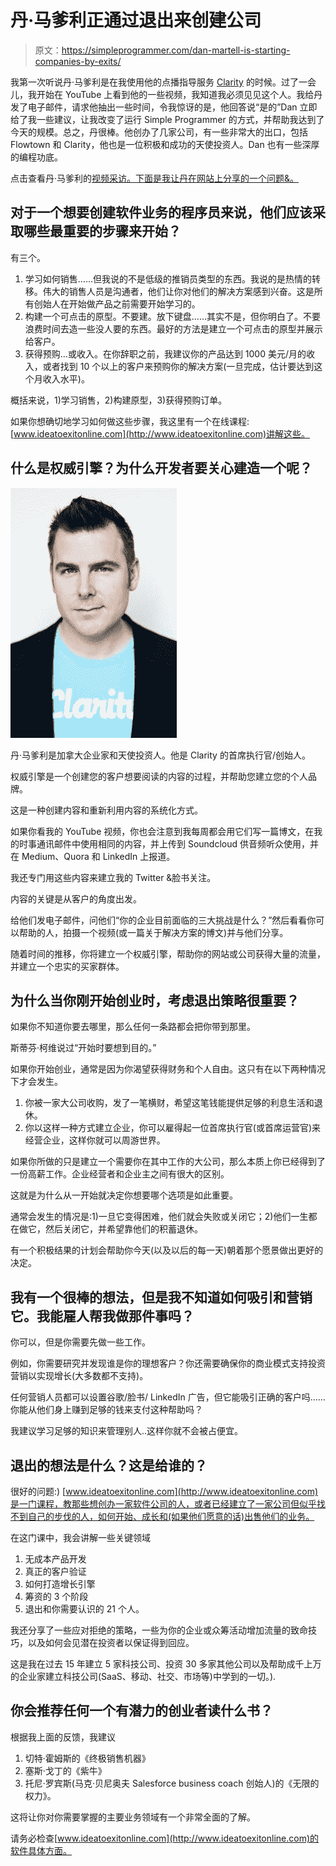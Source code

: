 # 丹·马爹利正通过退出来创建公司

> 原文：<https://simpleprogrammer.com/dan-martell-is-starting-companies-by-exits/>

我第一次听说丹·马爹利是在我使用他的点播指导服务 [Clarity](http://clarity.fm/) 的时候。过了一会儿，我开始在 YouTube 上看到他的一些视频，我知道我必须见见这个人。我给丹发了电子邮件，请求他抽出一些时间，令我惊讶的是，他回答说“是的”Dan 立即给了我一些建议，让我改变了运行 Simple Programmer 的方式，并帮助我达到了今天的规模。总之，丹很棒。他创办了几家公司，有一些非常大的出口，包括 Flowtown 和 Clarity，他也是一位积极和成功的天使投资人。Dan 也有一些深厚的编程功底。

点击查看丹·马爹利的[视频采访。下面是我让丹在网站上分享的一个问题&。](https://www.youtube.com/watch?v=QsOMWQmSxqE)

## 对于一个想要创建软件业务的程序员来说，他们应该采取哪些最重要的步骤来开始？

有三个。

1.  学习如何销售……但我说的不是低级的推销员类型的东西。我说的是热情的转移。伟大的销售人员是沟通者，他们让你对他们的解决方案感到兴奋。这是所有创始人在开始做产品之前需要开始学习的。
2.  构建一个可点击的原型。不要建。放下键盘……其实不是，但你明白了。不要浪费时间去造一些没人要的东西。最好的方法是建立一个可点击的原型并展示给客户。
3.  获得预购…或收入。在你辞职之前，我建议你的产品达到 1000 美元/月的收入，或者找到 10 个以上的客户来预购你的解决方案(一旦完成，估计要达到这个月收入水平)。

概括来说，1)学习销售，2)构建原型，3)获得预购订单。

如果你想确切地学习如何做这些步骤，我这里有一个在线课程:[www.ideatoexitonline.com](http://www.ideatoexitonline.com)讲解这些。

## 什么是权威引擎？为什么开发者要关心建造一个呢？

![Dan Martell is an award-winning Canadian entrepreneur and founder of Clarity.](img/0df2b91d4fe94aafec877c044b8622a5.png)

丹·马爹利是加拿大企业家和天使投资人。他是 Clarity 的首席执行官/创始人。

权威引擎是一个创建您的客户想要阅读的内容的过程，并帮助您建立您的个人品牌。

这是一种创建内容和重新利用内容的系统化方式。

如果你看我的 YouTube 视频，你也会注意到我每周都会用它们写一篇博文，在我的时事通讯邮件中使用相同的内容，并上传到 Soundcloud 供音频听众使用，并在 Medium、Quora 和 LinkedIn 上报道。

我还专门用这些内容来建立我的 Twitter &脸书关注。

内容的关键是从客户的角度出发。

给他们发电子邮件，问他们“你的企业目前面临的三大挑战是什么？”然后看看你可以帮助的人，拍摄一个视频(或一篇关于解决方案的博文)并与他们分享。

随着时间的推移，你将建立一个权威引擎，帮助你的网站或公司获得大量的流量，并建立一个忠实的买家群体。

## 为什么当你刚开始创业时，考虑退出策略很重要？

如果你不知道你要去哪里，那么任何一条路都会把你带到那里。

斯蒂芬·柯维说过“开始时要想到目的。”

如果你开始创业，通常是因为你渴望获得财务和个人自由。这只有在以下两种情况下才会发生。

1.  你被一家大公司收购，发了一笔横财，希望这笔钱能提供足够的利息生活和退休。
2.  你以这样一种方式建立企业，你可以雇得起一位首席执行官(或首席运营官)来经营企业，这样你就可以周游世界。

如果你所做的只是建立一个需要你在其中工作的大公司，那么本质上你已经得到了一份高薪工作。企业经营者和企业主之间有很大的区别。

这就是为什么从一开始就决定你想要哪个选项是如此重要。

通常会发生的情况是:1)一旦它变得困难，他们就会失败或关闭它；2)他们一生都在做它，然后关闭它，并希望靠他们的积蓄退休。

有一个积极结果的计划会帮助你今天(以及以后的每一天)朝着那个愿景做出更好的决定。

## 我有一个很棒的想法，但是我不知道如何吸引和营销它。我能雇人帮我做那件事吗？

你可以，但是你需要先做一些工作。

例如，你需要研究并发现谁是你的理想客户？你还需要确保你的商业模式支持投资营销以实现增长(大多数都不支持)。

任何营销人员都可以设置谷歌/脸书/ LinkedIn 广告，但它能吸引正确的客户吗……你能从他们身上赚到足够的钱来支付这种帮助吗？

我建议学习足够的知识来管理别人..这样你就不会被占便宜。

## 退出的想法是什么？这是给谁的？

很好的问题:)
[www.ideatoexitonline.com](http://www.ideatoexitonline.com)是一门课程，教那些想创办一家软件公司的人，或者已经建立了一家公司但似乎找不到自己的步伐的人，如何开始、成长和(如果他们愿意的话)出售他们的业务。

在这门课中，我会讲解一些关键领域

1.  无成本产品开发
2.  真正的客户验证
3.  如何打造增长引擎
4.  筹资的 3 个阶段
5.  退出和你需要认识的 21 个人。

我还分享了一些应对拒绝的策略，一些为你的企业或众筹活动增加流量的致命技巧，以及如何会见潜在投资者以保证得到回应。

这是我在过去 15 年建立 5 家科技公司、投资 30 多家其他公司以及帮助成千上万的企业家建立科技公司(SaaS、移动、社交、市场等)中学到的一切。).

## 你会推荐任何一个有潜力的创业者读什么书？

根据我上面的反馈，我建议

1.  切特·霍姆斯的《终极销售机器》
2.  塞斯·戈丁的《紫牛》
3.  托尼·罗宾斯(马克·贝尼奥夫 Salesforce business coach 创始人)的《无限的权力》。

这将让你对你需要掌握的主要业务领域有一个非常全面的了解。

请务必检查[www.ideatoexitonline.com](http://www.ideatoexitonline.com)的软件具体方面。